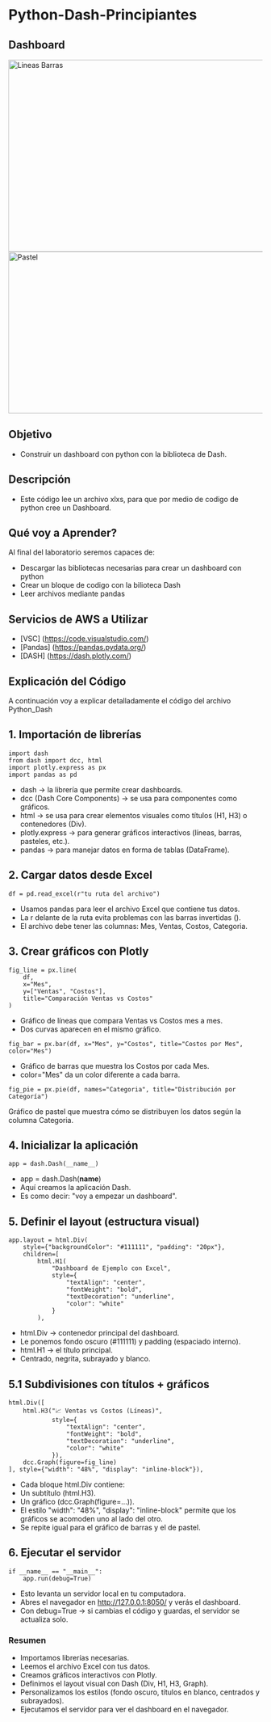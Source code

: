 # Python-Dash-Principiantes

## Dashboard

<img width="944" height="380" alt="Lineas Barras" src="https://github.com/user-attachments/assets/f55fd402-f30d-4824-a875-dc9750256c82" />
<img width="916" height="320" alt="Pastel" src="https://github.com/user-attachments/assets/e995f6d1-16b3-4efd-a57c-84ca7d348e00" />


## **Objetivo**
* Construir un dashboard con python con la biblioteca de Dash.

## **Descripción**
* Este código lee un archivo xlxs, para que por medio de codigo de python cree un Dashboard. 

## **Qué voy a Aprender?** 
Al final del laboratorio seremos capaces de:
* Descargar las bibliotecas necesarias para crear un dashboard con python
* Crear un bloque de codigo con la bilioteca Dash
* Leer archivos mediante pandas 

## **Servicios de AWS a Utilizar**
* [VSC]    (https://code.visualstudio.com/)
* [Pandas] (https://pandas.pydata.org/)
* [DASH]   (https://dash.plotly.com/)

## **Explicación del Código**
A continuación voy a explicar detalladamente el código del archivo Python_Dash

## 1. Importación de librerías

```
import dash
from dash import dcc, html
import plotly.express as px
import pandas as pd
```
* dash → la librería que permite crear dashboards.
* dcc (Dash Core Components) → se usa para componentes como gráficos.
* html → se usa para crear elementos visuales como títulos (H1, H3) o contenedores (Div).
* plotly.express → para generar gráficos interactivos (líneas, barras, pasteles, etc.).
* pandas → para manejar datos en forma de tablas (DataFrame).

## 2. Cargar datos desde Excel
```
df = pd.read_excel(r"tu ruta del archivo")
```
* Usamos pandas para leer el archivo Excel que contiene tus datos.
* La r delante de la ruta evita problemas con las barras invertidas (\).
* El archivo debe tener las columnas: Mes, Ventas, Costos, Categoria.

## 3. Crear gráficos con Plotly
```
fig_line = px.line(
    df,
    x="Mes",
    y=["Ventas", "Costos"],
    title="Comparación Ventas vs Costos"
)
```
* Gráfico de líneas que compara Ventas vs Costos mes a mes.
* Dos curvas aparecen en el mismo gráfico.

```
fig_bar = px.bar(df, x="Mes", y="Costos", title="Costos por Mes", color="Mes")
```
* Gráfico de barras que muestra los Costos por cada Mes.
* color="Mes" da un color diferente a cada barra.
```
fig_pie = px.pie(df, names="Categoria", title="Distribución por Categoría")
```
Gráfico de pastel que muestra cómo se distribuyen los datos según la columna Categoria.

## 4. Inicializar la aplicación
```
app = dash.Dash(__name__)
```
* app = dash.Dash(__name__)
* Aquí creamos la aplicación Dash.
* Es como decir: "voy a empezar un dashboard".

## 5. Definir el layout (estructura visual)
```
app.layout = html.Div(
    style={"backgroundColor": "#111111", "padding": "20px"},
    children=[
        html.H1(
            "Dashboard de Ejemplo con Excel",
            style={
                "textAlign": "center",
                "fontWeight": "bold",
                "textDecoration": "underline",
                "color": "white"
            }
        ),
```
* html.Div → contenedor principal del dashboard.
* Le ponemos fondo oscuro (#111111) y padding (espaciado interno).
* html.H1 → el título principal.
* Centrado, negrita, subrayado y blanco.

## 5.1 Subdivisiones con títulos + gráficos
```
html.Div([
    html.H3("📈 Ventas vs Costos (Líneas)",
            style={
                "textAlign": "center",
                "fontWeight": "bold",
                "textDecoration": "underline",
                "color": "white"
            }),
    dcc.Graph(figure=fig_line)
], style={"width": "48%", "display": "inline-block"}),
```
* Cada bloque html.Div contiene:
* Un subtítulo (html.H3).
* Un gráfico (dcc.Graph(figure=...)).
* El estilo "width": "48%", "display": "inline-block" permite que los gráficos se acomoden uno al lado del otro.
* Se repite igual para el gráfico de barras y el de pastel.


## 6. Ejecutar el servidor
```
if __name__ == "__main__":
    app.run(debug=True)
```
* Esto levanta un servidor local en tu computadora.
* Abres el navegador en http://127.0.0.1:8050/ y verás el dashboard.
* Con debug=True → si cambias el código y guardas, el servidor se actualiza solo.

### Resumen
* Importamos librerías necesarias.
* Leemos el archivo Excel con tus datos.
* Creamos gráficos interactivos con Plotly.
* Definimos el layout visual con Dash (Div, H1, H3, Graph).
* Personalizamos los estilos (fondo oscuro, títulos en blanco, centrados y subrayados).
* Ejecutamos el servidor para ver el dashboard en el navegador.




